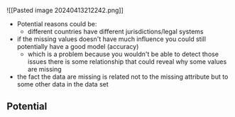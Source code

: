 ![[Pasted image 20240413212242.png]]
- Potential reasons could be:
	- different countries have different jurisdictions/legal systems
- if the missing values doesn't have much influence you could still potentially have a good model (accuracy)
	- which is a problem because you wouldn't be able to detect those issues
there is some relationship that could reveal why some values are missing
- the fact the data are missing is related not to the missing attribute but to some other data in the data set

## Potential 